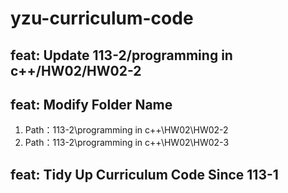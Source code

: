 # yzu-curriculum-code

## feat: Update 113-2/programming in c++/HW02/HW02-2

## feat: Modify Folder Name

1. Path：113-2\programming in c++\HW02\HW02-2
2. Path：113-2\programming in c++\HW02\HW02-3

## feat: Tidy Up Curriculum Code Since 113-1